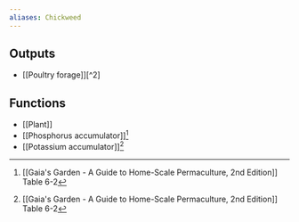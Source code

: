 ```yaml
---
aliases: Chickweed
---
```

## Outputs
- [[Poultry forage]][^2]

## Functions
- [[Plant]]
- [[Phosphorus accumulator]][^1]
- [[Potassium accumulator]][^1]

[^1]: [[Gaia's Garden - A Guide to Home-Scale Permaculture, 2nd Edition]] Table 6-2
